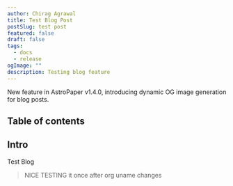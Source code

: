 ```yaml
---
author: Chirag Agrawal
title: Test Blog Post
postSlug: test post
featured: false
draft: false
tags:
  - docs
  - release
ogImage: ""
description: Testing blog feature
---
```


New feature in AstroPaper v1.4.0, introducing dynamic OG image generation for blog posts.

## Table of contents

## Intro

Test Blog

> NICE
> TESTING it once after org uname changes




